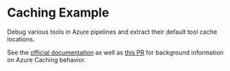 # Caching Example

Debug various tools in Azure pipelines and extract their default tool cache
locations.

See the [official documentation](https://learn.microsoft.com/en-us/azure/devops/pipelines/release/caching?view=azure-devops&tabs=bundler)
as well as [this PR](https://github.com/MicrosoftDocs/azure-devops-docs/pull/13411) for background information on Azure
Caching behavior.

